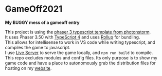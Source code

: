 # GameOff2021  
**My BUGGY mess of a gameoff entry**  
  
This project is using the [phaser 3 typescript template from photonstorm](https://github.com/photonstorm/phaser3-typescript-project-template).  
It uses Phaser 3.50 with [TypeScript 4](https://www.typescriptlang.org/) and uses [Rollup](https://rollupjs.org) for bundling.  
This allows for intellisense to work in VS code while writing typescript, and compiles the game to javascript.  
I use [Live Server](https://marketplace.visualstudio.com/items?itemName=ritwickdey.LiveServer) to serve the game locally, and `npm run build` to compile.  
This repo excludes modules and config files. Its only purpose is to show my game code and have a place to autonomously grab the distribution files for hosting on my [website](https://adampavey.com/gameoff2021).